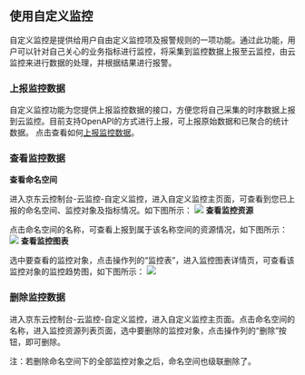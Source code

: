 ## 使用自定义监控
自定义监控是提供给用户自由定义监控项及报警规则的一项功能。通过此功能，用户可以针对自己关心的业务指标进行监控，将采集到监控数据上报至云监控，由云监控来进行数据的处理，并根据结果进行报警。
### 上报监控数据
自定义监控功能为您提供上报监控数据的接口，方便您将自己采集的时序数据上报到云监控。目前支持OpenAPI的方式进行上报，可上报原始数据和已聚合的统计数据。
点击查看如何[上报监控数据](https://github.com/jdcloudcom/cn/blob/edit/documentation/Management-and-Monitoring/Cloud-Monitor/Operation-Guide/%E8%87%AA%E5%AE%9A%E4%B9%89%E7%9B%91%E6%8E%A7.md#上报监控数据)。
### 查看监控数据
**查看命名空间**

进入京东云控制台-云监控-自定义监控，进入自定义监控主页面，可查看到您已上报的命名空间、监控对象及指标情况。如下图所示：
![](https://raw.githubusercontent.com/jdcloudcom/cn/edit/image/Cloud-Monitor/1.%E5%91%BD%E5%90%8D%E7%A9%BA%E9%97%B4.png)
**查看监控资源**

点击命名空间的名称，可查看上报到属于该名称空间的资源情况，如下图所示：
![](https://raw.githubusercontent.com/jdcloudcom/cn/edit/image/Cloud-Monitor/2.%E7%9B%91%E6%8E%A7%E5%AF%B9%E8%B1%A1%E5%88%97%E8%A1%A8.png)
**查看监控图表**

选中要查看的监控对象，点击操作列的“监控表”，进入监控图表详情页，可查看该监控对象的监控趋势图，如下图所示：
![](https://raw.githubusercontent.com/jdcloudcom/cn/edit/image/Cloud-Monitor/3.%E7%9B%91%E6%8E%A7%E5%9B%BE.png)
### 删除监控数据
进入京东云控制台-云监控-自定义监控，进入自定义监控主页面。点击命名空间的名称，进入监控资源列表页面，选中要删除的监控对象，点击操作列的“删除”按钮，即可删除。

注：若删除命名空间下的全部监控对象之后，命名空间也级联删除了。

